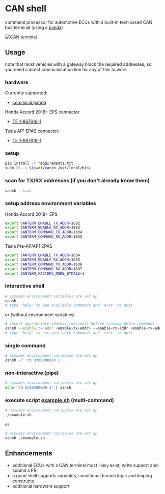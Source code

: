 # CAN shell
command processor for automotive ECUs with a built-in text-based CAN bus terminal (using a [panda](https://comma.ai/shop/products/panda-obd-ii-dongle))

[![CAN terminal](https://img.youtube.com/vi/Ouie8a050hs/0.jpg)](https://www.youtube.com/watch?v=Ouie8a050hs)

## Usage
note that most vehicles with a gateway block the required addresses, so you need a direct communication line for any of this to work

### hardware
Currently supported:
* [comma.ai panda](https://comma.ai/shop/products/panda-obd-ii-dongle)

Honda Accord 2018+ EPS connector:
* [TE 1-967616-1](https://www.te.com/usa-en/product-1-967616-1.html)

Tesla AP1 EPAS connector:
* [TE 1-967616-1](https://www.te.com/usa-en/product-1-967616-1.html)

### setup
```sh
pip install -r requirements.txt
sudo ln -s $(pwd)/cansh /usr/local/bin/
```

### scan for TX/RX addresses (if you don't already know them)
```sh
cansh --scan
```

### setup address environment variables
Honda Accord 2018+ EPS
```sh
export CANTERM_ENABLE_TX_ADDR=1882
export CANTERM_ENABLE_RX_ADDR=1883
export CANTERM_COMMAND_TX_ADDR=1834
export CANTERM_COMMAND_RX_ADDR=1835
```
Tesla Pre-AP/AP1 EPAS
```sh
export CANTERM_ENABLE_TX_ADDR=1634
export CANTERM_ENABLE_RX_ADDR=1635
export CANTERM_COMMAND_TX_ADDR=1636
export CANTERM_COMMAND_RX_ADDR=1637
export CANTERM_FACTORY_MODE_BYPASS=1
```

### interactive shell
```sh
# assumes environment variables are set up
cansh
# type 'help' to see available commands and 'exit' to quit
```
or (without environment variables)
```sh
# insert appropriate address (decimal) before running below commands
cansh --enable-tx-addr <enable-tx-addr> --enable-rx-addr <enable-rx-addr> --command-tx-addr <command-tx-addr> --command-rx-addr <command-rx-addr>
# type 'help' to see available commands and 'exit' to quit
```

### single command
```sh
# assumes environment variables are set up
cansh -c 'rd 0x00000000 1'
```

### non-interactive (pipe)
```sh
# assumes environment variables are set up
echo 'rd 0x00000000 1' | cansh
```

### execute script [example.sh](example.sh) (multi-command)
```sh
# assumes environment variables are set up
./example.sh
```
or
```sh
# assumes environment variables are set up
cansh ./example.sh
```

## Enhancements
* additional ECUs with a CAN terminal most likely exist, write support and submit a PR!
* a good shell supports variables, conditional branch logic and looping constructs
* additional hardware support
